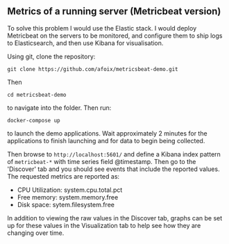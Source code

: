 ## Metrics of a running server (Metricbeat version)

To solve this problem I would use the Elastic stack. I would deploy Metricbeat on the servers to be monitored, and configure them to ship logs to Elasticsearch, and then use Kibana for visualisation.

Using git, clone the repository:

<pre><code>git clone https://github.com/afoix/metricsbeat-demo.git</pre></code>

Then 

<pre><code>cd metricsbeat-demo</pre></code>

to navigate into the folder. Then run:

<pre><code>docker-compose up</pre></code>

to launch the demo applications. Wait approximately 2 minutes for the applications to finish launching and for data to begin being collected.

Then browse to ``http://localhost:5601/`` and define a Kibana index pattern of ``metricbeat-*`` with time series field @timestamp. Then go to the 'Discover' tab and you should see events that include the reported values. The requested metrics are reported as:

* CPU Utilization: system.cpu.total.pct 
* Free memory: system.memory.free
* Disk space: sytem.filesystem.free

In addition to viewing the raw values in the Discover tab, graphs can be set up for these values in the Visualization tab to help see how they are changing over time.

